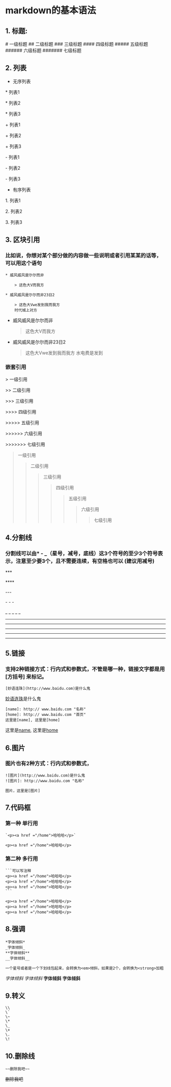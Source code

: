 # markdown的基本语法

## 1. 标题:

   \# 一级标题
   \## 二级标题
   \### 三级标题
   \#### 四级标题
   \##### 五级标题
   \###### 六级标题
   \####### 七级标题

## 2. 列表

* 无序列表

\* 列表1

\* 列表2

\* 列表3

\+ 列表1

\+ 列表2

\+ 列表3

\- 列表1

\- 列表2

\- 列表3

* 有序列表

1\. 列表1

2\. 列表2

3\. 列表3

## 3. 区块引用

### 比如说，你想对某个部分做的内容做一些说明或者引用某某的话等，可以用这个语句

    * 威风威风是尔尔而非

        > 这色大V而我方

    * 威风威风是尔尔而非23日2

        > 这色大Vwe发到我而我方
        时代城上对方

* 威风威风是尔尔而非
    > 这色大V而我方
* 威风威风是尔尔而非23日2
    > 这色大Vwe发到我而我方
    水电费是发到

### 嵌套引用

\> 一级引用

\>\> 二级引用

\>\>\> 三级引用

\>\>\>\> 四级引用

\>\>\>\>\> 五级引用

\>\>\>\>\>\> 六级引用

\>\>\>\>\>\>\> 七级引用

> 一级引用
>> 二级引用
>>> 三级引用
>>>> 四级引用
>>>>> 五级引用
>>>>>> 六级引用
>>>>>>> 七级引用

## 4.分割线

### 分割线可以由* - _（星号，减号，底线）这3个符号的至少3个符号表示，注意至少要3个，且不需要连续，有空格也可以 (建议用减号)

\*\*\*

\*\*\*\*

\-\-\-

\- \- \-

\_ \_ \_ \_ \_

***
- - -
********
- - - - - - - -
__ _ ____ __

## 5.链接

### 支持2种链接方式：行内式和参数式，不管是哪一种，链接文字都是用 [方括号] 来标记。

    [妙语连珠](http://www.baidu.com)是什么鬼

[妙语连珠](http://www.baidu.com)是什么鬼

    [name]: http:// www.baidu.com "名称"
    [home]: http:// www.baidu.com "首页"
    这里是[name], 这里是[home]

[name]: http://www.baidu.com "名称"
[home]: http://www.baidu.com "首页"

这里是[name], 这里是[home]

## 6.图片

### 图片也有2种方式：行内式和参数式，

    ![图片](http://www.baidu.com)是什么鬼
    ![图片]: http://www.baidu.com "名称"

    图片，这里是[图片]

## 7.代码框

### 第一种 单行用

    `<p><a href ="/home">哈哈哈</p>`

`<p><a href ="/home">哈哈哈</p>`

### 第二种 多行用

    ```可以写注释
    <p><a href ="/home">哈哈哈</p>
    <p><a href ="/home">哈哈哈</p>
    <p><a href ="/home">哈哈哈</p>
    ```
```可以写注释
<p><a href ="/home">哈哈哈</p>
<p><a href ="/home">哈哈哈</p>
<p><a href ="/home">哈哈哈</p>
```

## 8.强调

    *字体倾斜*
    _字体倾斜_
    **字体倾斜**
    __字体倾斜__

    一个星号或者是一个下划线包起来，会转换为<em>倾斜，如果是2个，会转换为<strong>加粗

*字体倾斜*
_字体倾斜_
**字体倾斜**
__字体倾斜__

## 9.转义

    \\
    \`
    \~
    \*
    \_
    \+
    \.
    \!

## 10.删除线

    ~~删除我吧~~

~~删除我吧~~









